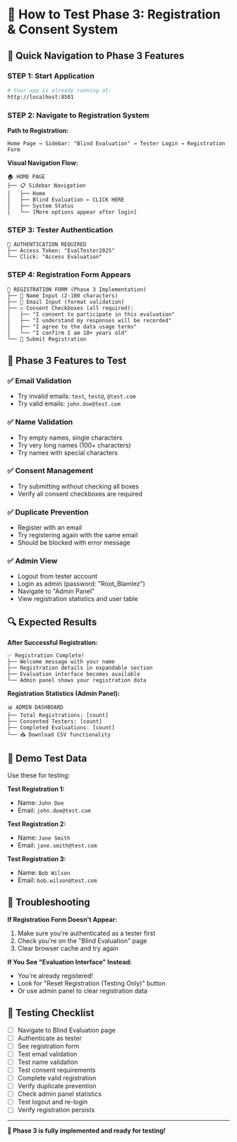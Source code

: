 # 🧪 How to Test Phase 3: Registration & Consent System

## 📍 Quick Navigation to Phase 3 Features

### **STEP 1: Start Application**
```bash
# Your app is already running at:
http://localhost:8501
```

### **STEP 2: Navigate to Registration System**

**Path to Registration:**
```
Home Page → Sidebar: "Blind Evaluation" → Tester Login → Registration Form
```

**Visual Navigation Flow:**
```
🏠 HOME PAGE
├── 📋 Sidebar Navigation
│   ├── Home
│   ├── Blind Evaluation ← CLICK HERE
│   ├── System Status
│   └── [More options appear after login]
```

### **STEP 3: Tester Authentication**
```
🔐 AUTHENTICATION REQUIRED
├── Access Token: "EvalTester2025"
└── Click: "Access Evaluation"
```

### **STEP 4: Registration Form Appears**
```
👤 REGISTRATION FORM (Phase 3 Implementation)
├── 📝 Name Input (2-100 characters)
├── 📧 Email Input (format validation)
├── ☑️ Consent Checkboxes (all required):
│   ├── "I consent to participate in this evaluation"
│   ├── "I understand my responses will be recorded"
│   ├── "I agree to the data usage terms"
│   └── "I confirm I am 18+ years old"
└── 🚀 Submit Registration
```

## 🎯 **Phase 3 Features to Test**

### **✅ Email Validation**
- Try invalid emails: `test`, `test@`, `@test.com`
- Try valid emails: `john.doe@test.com`

### **✅ Name Validation** 
- Try empty names, single characters
- Try very long names (100+ characters)
- Try names with special characters

### **✅ Consent Management**
- Try submitting without checking all boxes
- Verify all consent checkboxes are required

### **✅ Duplicate Prevention**
- Register with an email
- Try registering again with the same email
- Should be blocked with error message

### **✅ Admin View**
- Logout from tester account
- Login as admin (password: "Root_Blamlez")
- Navigate to "Admin Panel"
- View registration statistics and user table

## 🔍 **Expected Results**

**After Successful Registration:**
```
✅ Registration Complete!
├── Welcome message with your name
├── Registration details in expandable section
├── Evaluation interface becomes available
└── Admin panel shows your registration data
```

**Registration Statistics (Admin Panel):**
```
📊 ADMIN DASHBOARD
├── Total Registrations: [count]
├── Consented Testers: [count]  
├── Completed Evaluations: [count]
└── 📥 Download CSV functionality
```

## 🎪 **Demo Test Data**

Use these for testing:

**Test Registration 1:**
- Name: `John Doe`
- Email: `john.doe@test.com`

**Test Registration 2:**
- Name: `Jane Smith`  
- Email: `jane.smith@test.com`

**Test Registration 3:**
- Name: `Bob Wilson`
- Email: `bob.wilson@test.com`

## 🐛 **Troubleshooting**

**If Registration Form Doesn't Appear:**
1. Make sure you're authenticated as a tester first
2. Check you're on the "Blind Evaluation" page
3. Clear browser cache and try again

**If You See "Evaluation Interface" Instead:**
- You're already registered!
- Look for "Reset Registration (Testing Only)" button
- Or use admin panel to clear registration data

## 📱 **Testing Checklist**

- [ ] Navigate to Blind Evaluation page
- [ ] Authenticate as tester
- [ ] See registration form
- [ ] Test email validation
- [ ] Test name validation  
- [ ] Test consent requirements
- [ ] Complete valid registration
- [ ] Verify duplicate prevention
- [ ] Check admin panel statistics
- [ ] Test logout and re-login
- [ ] Verify registration persists

---

**🎉 Phase 3 is fully implemented and ready for testing!** 
